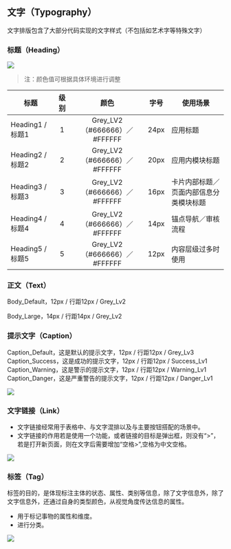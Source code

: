 ## 文字（Typography）

文字排版包含了大部分代码实现的文字样式（不包括如艺术字等特殊文字）

### 标题（Heading）

![](http://oizi4nn30.bkt.clouddn.com//20170814141736_32tcIk_Heading.jpeg)

> 注：颜色值可根据具体环境进行调整

| 标题 | 级别 | 颜色 | 字号 | 使用场景 |
| - | :-: | :-: | :-: | - | 
| Heading1 / 标题1 | 1 | Grey_LV2（#666666）／#FFFFFF | 24px | 应用标题 |
| Heading2 / 标题2 | 2 | Grey_LV2（#666666）／#FFFFFF | 20px | 应用内模块标题 |
| Heading3 / 标题3 | 3 | Grey_LV2（#666666）／#FFFFFF | 16px | 卡片内部标题／页面内部信息分类模块标题 |
| Heading4 / 标题4 | 4 | Grey_LV2（#666666）／#FFFFFF | 14px | 锚点导航／审核流程 |
| Heading5 / 标题5 | 5 | Grey_LV2（#666666）／#FFFFFF | 12px | 内容层级过多时使用 |

### 正文（Text）

Body_Default，12px / 行距12px / Grey_Lv2

Body_Large，14px / 行距14px / Grey_Lv2

### 提示文字（Caption）

Caption_Default，这是默认的提示文字，12px / 行距12px / Grey_Lv3
Caption_Success，这是成功的提示文字，12px / 行距12px  / Success_Lv1
Caption_Warning，这是警示的提示文字，12px / 行距12px / Warning_Lv1
Caption_Danger，这是严重警告的提示文字，12px / 行距12px  / Danger_Lv1

![](http://oizi4nn30.bkt.clouddn.com//20170814143455_obhWRR_typography-caption.jpeg)

### 文字链接（Link）

- 文字链接经常用于表格中、与文字混排以及与主要按钮搭配的场景中。
- 文字链接的作用若是使用一个功能，或者链接的目标是弹出框，则没有“>”，若是打开新页面，则在文字后需要增加“空格>”,空格为中文空格。

![](http://oizi4nn30.bkt.clouddn.com//20170814144836_d1mZIK_typography-link.jpeg)

### 标签（Tag）

标签的目的，是体现标注主体的状态、属性、类别等信息，除了文字信息外，除了文字信息外，还通过自身的类型颜色，从视觉角度传达信息的属性。
- 用于标记事物的属性和维度。
- 进行分类。

![](http://oizi4nn30.bkt.clouddn.com//20170814151623_eESTK4_tpyography-tag.jpeg)
